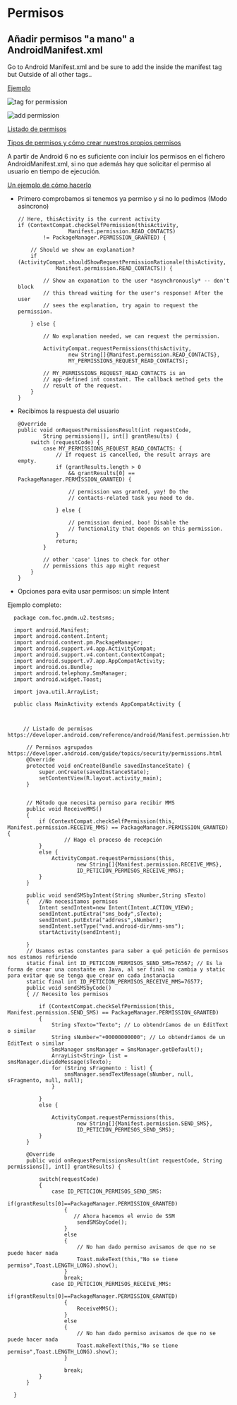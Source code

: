# Permisos

## Añadir permisos "a mano" a AndroidManifest.xml

Go to Android Manifest.xml and be sure to add the <uses-permission tag > inside the manifest tag but Outside of all other tags..

<manifest xlmns:android...>

 <uses-permission android:name="android.permission.INTERNET"></uses-permission>
</manifest>

[Ejemplo](http://stackoverflow.com/questions/16948537/adding-permissions-in-androidmanifest-xml-in-android-studio)

![tag for permission](https://i.stack.imgur.com/kQ3v9.png)

![add permission](https://i.stack.imgur.com/VabO6.png)

[Listado de permisos](https://developer.android.com/reference/android/Manifest.permission.html)

[Tipos de permisos y cómo crear nuestros propios permisos](https://developer.android.com/guide/topics/security/permissions.html#normal-dangerous)

A partir de Android 6 no es suficiente con incluir los permisos en el fichero AndroidManifest.xml, si no que además hay que solicitar el permiso al usuario en tiempo de ejecución.

[Un ejemplo de cómo hacerlo](https://developer.android.com/training/permissions/requesting.html)

* Primero comprobamos si tenemos ya permiso y si no lo pedimos (Modo asíncrono)



      // Here, thisActivity is the current activity
      if (ContextCompat.checkSelfPermission(thisActivity,
                      Manifest.permission.READ_CONTACTS)
              != PackageManager.PERMISSION_GRANTED) {

          // Should we show an explanation?
          if (ActivityCompat.shouldShowRequestPermissionRationale(thisActivity,
                  Manifest.permission.READ_CONTACTS)) {

              // Show an expanation to the user *asynchronously* -- don't block
              // this thread waiting for the user's response! After the user
              // sees the explanation, try again to request the permission.

          } else {

              // No explanation needed, we can request the permission.

              ActivityCompat.requestPermissions(thisActivity,
                      new String[]{Manifest.permission.READ_CONTACTS},
                      MY_PERMISSIONS_REQUEST_READ_CONTACTS);

              // MY_PERMISSIONS_REQUEST_READ_CONTACTS is an
              // app-defined int constant. The callback method gets the
              // result of the request.
          }
      }

* Recibimos la respuesta del usuario

      @Override
      public void onRequestPermissionsResult(int requestCode,
              String permissions[], int[] grantResults) {
          switch (requestCode) {
              case MY_PERMISSIONS_REQUEST_READ_CONTACTS: {
                  // If request is cancelled, the result arrays are empty.
                  if (grantResults.length > 0
                      && grantResults[0] == PackageManager.PERMISSION_GRANTED) {

                      // permission was granted, yay! Do the
                      // contacts-related task you need to do.

                  } else {

                      // permission denied, boo! Disable the
                      // functionality that depends on this permission.
                  }
                  return;
              }

              // other 'case' lines to check for other
              // permissions this app might request
          }
      }

* Opciones para evita usar permisos: un simple Intent

Ejemplo completo:

      package com.foc.pmdm.u2.testsms;

      import android.Manifest;
      import android.content.Intent;
      import android.content.pm.PackageManager;
      import android.support.v4.app.ActivityCompat;
      import android.support.v4.content.ContextCompat;
      import android.support.v7.app.AppCompatActivity;
      import android.os.Bundle;
      import android.telephony.SmsManager;
      import android.widget.Toast;

      import java.util.ArrayList;

      public class MainActivity extends AppCompatActivity {



         // Listado de permisos https://developer.android.com/reference/android/Manifest.permission.html

          // Permisos agrupados https://developer.android.com/guide/topics/security/permissions.html
          @Override
          protected void onCreate(Bundle savedInstanceState) {
              super.onCreate(savedInstanceState);
              setContentView(R.layout.activity_main);
          }


          // Método que necesita permiso para recibir MMS
          public void ReceiveMMS()
          {
              if (ContextCompat.checkSelfPermission(this, Manifest.permission.RECEIVE_MMS) == PackageManager.PERMISSION_GRANTED) {
                      // Hago el proceso de recepción
              }
              else {
                  ActivityCompat.requestPermissions(this,
                          new String[]{Manifest.permission.RECEIVE_MMS},
                          ID_PETICION_PERMISOS_RECEIVE_MMS);
              }
          }

          public void sendSMSbyIntent(String sNumber,String sTexto)
          {   //No necesitamos permisos
              Intent sendIntent=new Intent(Intent.ACTION_VIEW);
              sendIntent.putExtra("sms_body",sTexto);
              sendIntent.putExtra("address",sNumber);
              sendIntent.setType("vnd.android-dir/mms-sms");
              startActivity(sendIntent);

          }
          // Usamos estas constantes para saber a qué petición de permisos nos estamos refiriendo
          static final int ID_PETICION_PERMISOS_SEND_SMS=76567; // Es la forma de crear una constante en Java, al ser final no cambia y static para evitar que se tenga que crear en cada instanacia
          static final int ID_PETICION_PERMISOS_RECEIVE_MMS=76577;
          public void sendSMSbyCode()
          { // Necesito los permisos

              if (ContextCompat.checkSelfPermission(this, Manifest.permission.SEND_SMS) == PackageManager.PERMISSION_GRANTED)
              {
                  String sTexto="Texto"; // Lo obtendríamos de un EditText o similar
                  String sNumber="+00000000000"; // Lo obtendríamos de un EditText o similar
                  SmsManager smsManager = SmsManager.getDefault();
                  ArrayList<String> list = smsManager.divideMessage(sTexto);
                  for (String sFragmento : list) {
                      smsManager.sendTextMessage(sNumber, null, sFragmento, null, null);
                  }

              }
              else {

                  ActivityCompat.requestPermissions(this,
                          new String[]{Manifest.permission.SEND_SMS},
                          ID_PETICION_PERMISOS_SEND_SMS);
              }
          }

          @Override
          public void onRequestPermissionsResult(int requestCode, String permissions[], int[] grantResults) {

              switch(requestCode)
              {
                  case ID_PETICION_PERMISOS_SEND_SMS:
                      if(grantResults[0]==PackageManager.PERMISSION_GRANTED)
                      {
                         // Ahora hacemos el envio de SSM
                          sendSMSbyCode();
                      }
                      else
                      {
                          // No han dado permiso avisamos de que no se puede hacer nada
                          Toast.makeText(this,"No se tiene permiso",Toast.LENGTH_LONG).show();
                      }
                      break;
                  case ID_PETICION_PERMISOS_RECEIVE_MMS:
                      if(grantResults[0]==PackageManager.PERMISSION_GRANTED)
                      {
                          ReceiveMMS();
                      }
                      else
                      {
                          // No han dado permiso avisamos de que no se puede hacer nada
                          Toast.makeText(this,"No se tiene permiso",Toast.LENGTH_LONG).show();
                      }

                      break;
              }
          }

      }
